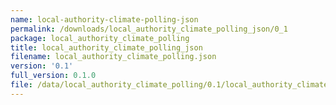 ```yaml
---
name: local-authority-climate-polling-json
permalink: /downloads/local_authority_climate_polling_json/0_1
package: local_authority_climate_polling
title: local_authority_climate_polling_json
filename: local_authority_climate_polling.json
version: '0.1'
full_version: 0.1.0
file: /data/local_authority_climate_polling/0.1/local_authority_climate_polling.json
---
```

